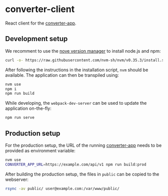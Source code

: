 converter-client
================

React client for the [converter-app](https://github.com/ComPlat/converter-app).

Development setup
-----------------

We recomment to use the [nove version manager](https://github.com/nvm-sh/nvm) to install node.js and npm:

```bash
curl -o- https://raw.githubusercontent.com/nvm-sh/nvm/v0.35.3/install.sh | bash
```

After following the instructions in the installation script, `nvm` should be available. The application can then be transpiled using:

```bash
nvm use
npm i
npm run build
```

While developing, the `webpack-dev-server` can be used to update the application on-the-fly:

```bash
npm run serve
```

Production setup
----------------

For the production setup, the URL of the running [converter-app](https://github.com/ComPlat/converter-app) needs to be provided as environment variable:

```bash
nvm use
CONVERTER_APP_URL=https://example.com/api/v1 npm run build:prod
```

After building the production setup, the files in `public` can be copied to the webserver:

```bash
rsync -av public/ user@example.com:/var/www/public/
```
